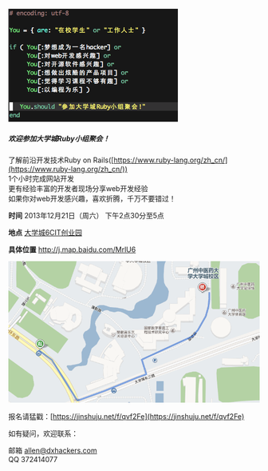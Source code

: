 ![](./code.png)

##### 欢迎参加大学城Ruby小组聚会！

了解前沿开发技术Ruby on Rails([https://www.ruby-lang.org/zh_cn/](https://www.ruby-lang.org/zh_cn/))  
1个小时完成网站开发  
更有经验丰富的开发者现场分享web开发经验  
如果你对web开发感兴趣，喜欢折腾，千万不要错过！

**时间**  2013年12月21日（周六） 下午2点30分至5点

**地点**  [大学城6CIT创业园](http://6cit.com) 

**具体位置**  http://j.map.baidu.com/MrlU6

![](./location.png)

报名请猛戳：[https://jinshuju.net/f/qvf2Fe](https://jinshuju.net/f/qvf2Fe) 

如有疑问，欢迎联系：

邮箱 allen@dxhackers.com  
QQ 372414077
